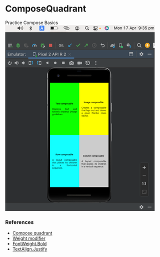 # ComposeQuadrant

Practice Compose Basics
![screen shot](./assets/README-1681731367292.png)

### References

- [Compose quadrant](https://developer.android.com/codelabs/basic-android-kotlin-compose-composables-practice-problems#3)
- [Weight modifier](https://developer.android.com/reference/kotlin/androidx/compose/foundation/layout/RowScope?hl=ja#(androidx.compose.ui.Modifier).weight(kotlin.Float,kotlin.Boolean))
- [FontWeight.Bold](https://developer.android.com/reference/kotlin/androidx/compose/ui/text/font/FontWeight#Bold())
- [TextAlign.Justify](https://developer.android.com/reference/kotlin/androidx/compose/ui/text/style/TextAlign#Justify())

